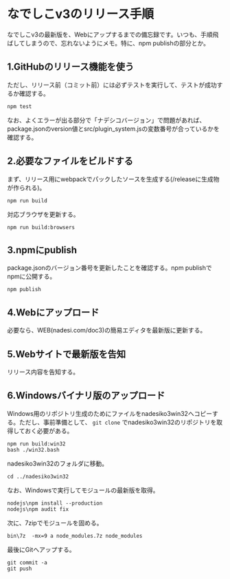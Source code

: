# なでしこv3のリリース手順

なでしこv3の最新版を、Webにアップするまでの備忘録です。いつも、手順飛ばしてしまうので、忘れないようにメモ。特に、npm publishの部分とか。

## 1.GitHubのリリース機能を使う

ただし、リリース前（コミット前）には必ずテストを実行して、テストが成功するか確認する。

```shell
npm test
```

なお、よくエラーが出る部分で「ナデシコバージョン」で問題があれば、package.jsonのversion値とsrc/plugin_system.jsの変数番号が合っているかを確認する。

## 2.必要なファイルをビルドする

まず、リリース用にwebpackでパックしたソースを生成する(/releaseに生成物が作られる)。

```shell
npm run build
```

対応ブラウザを更新する。

```shell
npm run build:browsers
```

## 3.npmにpublish

package.jsonのバージョン番号を更新したことを確認する。npm publishでnpmに公開する。

```shell
npm publish
```

## 4.Webにアップロード

必要なら、WEB(nadesi.com/doc3)の簡易エディタを最新版に更新する。

## 5.Webサイトで最新版を告知

リリース内容を告知する。

## 6.Windowsバイナリ版のアップロード

Windows用のリポジトリ生成のためにファイルをnadesiko3win32へコピーする。ただし、事前準備として、 `git clone` でnadesiko3win32のリポジトリを取得しておく必要がある。

```shell
npm run build:win32
bash ./win32.bash
```

nadesiko3win32のフォルダに移動。

```shell
cd ../nadesiko3win32
```

なお、Windowsで実行してモジュールの最新版を取得。

```shell
nodejs\npm install --production
nodejs\npm audit fix
```

次に、7zipでモジュールを固める。

```shell
bin\7z  -mx=9 a node_modules.7z node_modules
```
最後にGitへアップする。

```shell
git commit -a
git push
```

